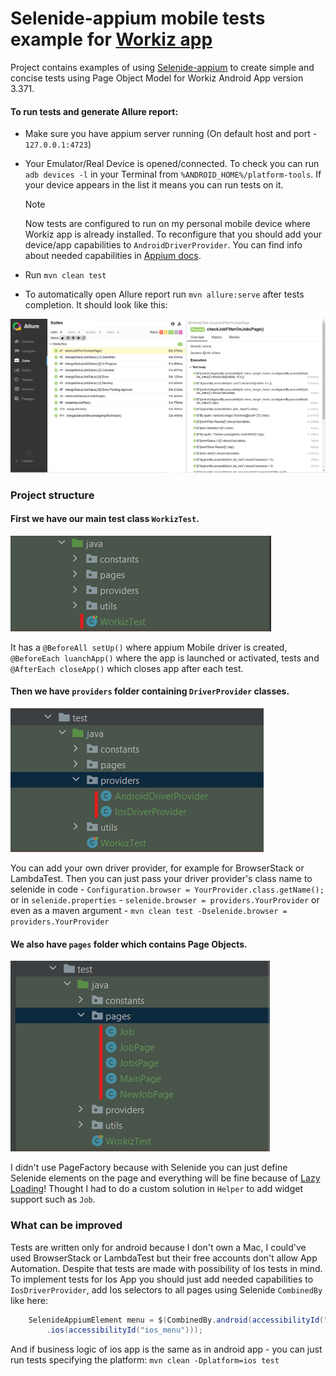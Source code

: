 # Selenide-appium mobile tests example for [Workiz app](https://play.google.com/store/apps/details?id=com.workiz&hl=en&pli=1)

Project contains examples of using [Selenide-appium](https://selenide.org/) to create simple and concise tests using Page Object Model for Workiz Android App version 3.371. 

#### To run tests and generate Allure report:

* Make sure you have appium server running (On default host and port - `127.0.0.1:4723`)
* Your Emulator/Real Device is opened/connected. To check you can run `adb devices -l` in your Terminal from `%ANDROID_HOME%/platform-tools`. If your device appears in the list it means you can run tests on it.
    
    >[!Note]    
    Now tests are configured to run on my personal mobile device where Workiz app is already installed. To reconfigure that you should add your device/app capabilities to `AndroidDriverProvider`. You can find info about needed capabilities in [Appium docs](https://appium.io/docs/en/2.2/guides/caps/).


* Run `mvn clean test`

* To automatically open Allure report run `mvn allure:serve` after tests completion. It should look like this:

![Allure screenshot](images/allure_1.png)

### Project structure

#### First we have our main test class `WorkizTest`.

![workiztest](images/workiztest.png)

It has a `@BeforeAll setUp()` where appium Mobile driver is created, `@BeforeEach luanchApp()` where the app is launched or activated, tests and `@AfterEach closeApp()` which closes app after each test.

#### Then we have `providers` folder containing `DriverProvider` classes.

![providers folder](images/providers.png)

You can add your own driver provider, for example for BrowserStack or LambdaTest. Then you can just pass your driver provider's class name to selenide in code - `Configuration.browser = YourProvider.class.getName();` or in `selenide.properties` - `selenide.browser = providers.YourProvider` or even as a maven argument - `mvn clean test -Dselenide.browser = providers.YourProvider`

#### We also have `pages` folder which contains Page Objects. 

![pages folder](images/pages.png)

I didn't use PageFactory because with Selenide you can just define Selenide elements on the page and everything will be fine because of [Lazy Loading](https://github.com/selenide/selenide/wiki/lazy-loading)! Thought I had to do a custom solution in `Helper` to add widget support such as `Job`.

### What can be improved

Tests are written only for android because I don't own a Mac, I could've used BrowserStack or LambdaTest but their free accounts don't allow App Automation.
Despite that tests are made with possibility of Ios tests in mind. To implement tests for Ios App you should just add needed capabilities to `IosDriverProvider`, add Ios selectors to all pages using Selenide `CombinedBy` like here:
```java
    SelenideAppiumElement menu = $(CombinedBy.android(accessibilityId("menu_burger_home"))
        .ios(accessibilityId("ios_menu")));
```
And if business logic of ios app is the same as in android app - you can just run tests specifying the platform:
`mvn clean -Dplatform=ios test`


